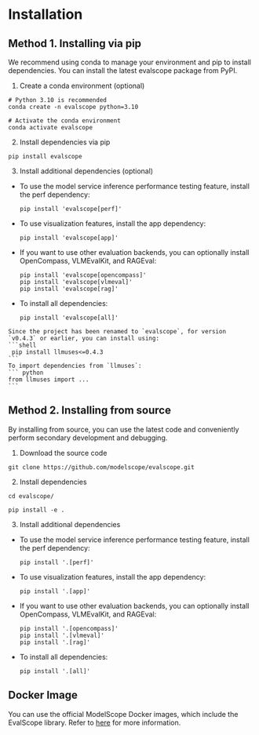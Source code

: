 # Installation

## Method 1. Installing via pip
We recommend using conda to manage your environment and pip to install dependencies. You can install the latest evalscope package from PyPI.
1. Create a conda environment (optional)
```shell
# Python 3.10 is recommended
conda create -n evalscope python=3.10

# Activate the conda environment
conda activate evalscope
```
2. Install dependencies via pip
```shell
pip install evalscope
```
3. Install additional dependencies (optional)
  - To use the model service inference performance testing feature, install the perf dependency:
    ```shell
    pip install 'evalscope[perf]'
    ```
  - To use visualization features, install the app dependency:
    ```shell
    pip install 'evalscope[app]'
    ```
  - If you want to use other evaluation backends, you can optionally install OpenCompass, VLMEvalKit, and RAGEval:
    ```shell
    pip install 'evalscope[opencompass]'
    pip install 'evalscope[vlmeval]'
    pip install 'evalscope[rag]'
    ```
  - To install all dependencies:
    ```shell
    pip install 'evalscope[all]'
    ```

````{note}
Since the project has been renamed to `evalscope`, for version `v0.4.3` or earlier, you can install using:
```shell
 pip install llmuses<=0.4.3
```
To import dependencies from `llmuses`:
``` python
from llmuses import ...
```
````

## Method 2. Installing from source
By installing from source, you can use the latest code and conveniently perform secondary development and debugging.

1. Download the source code
```shell
git clone https://github.com/modelscope/evalscope.git
```
2. Install dependencies
```shell
cd evalscope/

pip install -e .
```
3. Install additional dependencies
- To use the model service inference performance testing feature, install the perf dependency:
   ```shell
   pip install '.[perf]'
   ```
 - To use visualization features, install the app dependency:
   ```shell
   pip install '.[app]'
   ```
 - If you want to use other evaluation backends, you can optionally install OpenCompass, VLMEvalKit, and RAGEval:
   ```shell
   pip install '.[opencompass]'
   pip install '.[vlmeval]'
   pip install '.[rag]'
   ```
 - To install all dependencies:
   ```shell
   pip install '.[all]'
   ```


## Docker Image

You can use the official ModelScope Docker images, which include the EvalScope library. Refer to [here](https://modelscope.cn/docs/intro/environment-setup#%E6%9C%80%E6%96%B0%E9%95%9C%E5%83%8F) for more information.